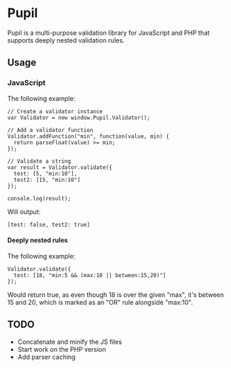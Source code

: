 # Pupil
Pupil is a multi-purpose validation library for JavaScript and PHP that supports deeply nested validation rules.

## Usage

### JavaScript
The following example:

    // Create a validator instance
    var Validator = new window.Pupil.Validator();
    
    // Add a validator function
    Validator.addFunction("min", function(value, min) {
      return parseFloat(value) >= min;
    });
    
    // Validate a string
    var result = Validator.validate({
      test: [5, "min:10"],
      test2: [15, "min:10"]
    });
    
    console.log(result);
Will output:

    [test: false, test2: true]

#### Deeply nested rules
The following example:

    Validator.validate({
      test: [18, "min:5 && (max:10 || between:15,20)"]
    });

Would return true, as even though 18 is over the given "max", it's between 15 and 20, which is marked as an "OR" rule alongside "max:10".
## TODO
* Concatenate and minify the JS files
* Start work on the PHP version
* Add parser caching
